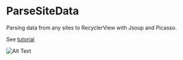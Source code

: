 # ParseSiteData
Parsing data from any sites to RecyclerView with Jsoup and Picasso.

See <a href="https://youtu.be/SWEqYNbURCg">tutorial</a>

![Alt Text](https://github.com/gifffert/ParseSiteData/blob/master/Preview/parse.gif)

